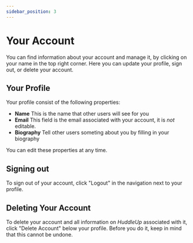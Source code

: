 ```yaml
---
sidebar_position: 3
---
```


# Your Account

You can find information about your account and manage it, by clicking on your name in the top right corner. Here you can update your profile, sign out, or delete your account.

## Your Profile

Your profile consist of the following properties:

- **Name** This is the name that other users will see for you
- **Email** This field is the email associated with your account, it is _not_ editable.
- **Biography** Tell other users someting about you by filling in your biography

You can edit these properties at any time.

## Signing out

To sign out of your account, click "Logout" in the navigation next to your profile.

## Deleting Your Account

To delete your account and all information on _HuddleUp_ associated with it, click "Delete Account" below your profile. Before you do it, keep in mind that this cannot be undone.
